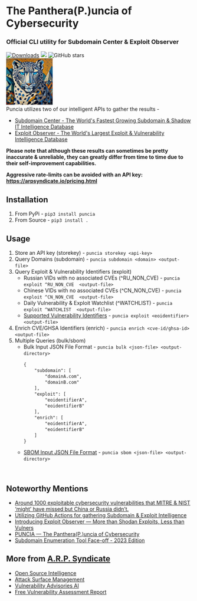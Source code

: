 #  The Panthera(P.)uncia of Cybersecurity 
### Official CLI utility for Subdomain Center & Exploit Observer

[![Downloads](https://pepy.tech/badge/puncia)](https://pepy.tech/project/puncia)
<img src="https://img.shields.io/badge/contributions-welcome-brightgreen.svg?style=flat">
<img alt="GitHub stars" src="https://img.shields.io/github/stars/ARPSyndicate/puncia"> 
<br>
<img src="https://raw.githubusercontent.com/ARPSyndicate/puncia/master/puncia.png" width=25%> 
<br>
Puncia utilizes two of our intelligent APIs to gather the results - <br>
- [Subdomain Center - The World's Fastest Growing Subdomain & Shadow IT Intelligence Database](https://subdomain.center)<br>
- [Exploit Observer - The World's Largest Exploit & Vulnerability Intelligence Database](https://exploit.observer)

**Please note that although these results can sometimes be pretty inaccurate & unreliable, they can greatly differ from time to time due to their self-improvement capabilities.**

**Aggressive rate-limits can be avoided with an API key: https://arpsyndicate.io/pricing.html**

## Installation
1. From PyPi - `pip3 install puncia`
2. From Source - `pip3 install .`<br>

## Usage
1. Store an API key (storekey) - `puncia storekey <api-key>`
2. Query Domains (subdomain) - `puncia subdomain <domain> <output-file>`
3. Query Exploit & Vulnerability Identifiers (exploit)
    - Russian VIDs with no associated CVEs (^RU_NON_CVE) - `puncia exploit ^RU_NON_CVE  <output-file>`
    - Chinese VIDs with no associated CVEs (^CN_NON_CVE) - `puncia exploit ^CN_NON_CVE  <output-file>`
    - Daily Vulnerability & Exploit Watchlist (^WATCHLIST) - `puncia exploit ^WATCHLIST  <output-file>`
    - [Supported Vulnerability Identifiers](https://github.com/ARPSyndicate/docs?tab=readme-ov-file#supported-vulnerability-identifiers) - `puncia exploit <eoidentifier> <output-file>`
4. Enrich CVE/GHSA Identifiers (enrich) - `puncia enrich <cve-id/ghsa-id> <output-file>`
5. Multiple Queries (bulk/sbom)
    - Bulk Input JSON File Format - `puncia bulk <json-file> <output-directory>`
        ```
        {
            "subdomain": [
                "domainA.com",
                "domainB.com"
            ],
            "exploit": [
                "eoidentifierA",
                "eoidentifierB"
            ],
            "enrich": [
                "eoidentifierA",
                "eoidentifierB"
            ]
        }
        ```
    - [SBOM Input JSON File Format](https://github.com/CycloneDX/bom-examples/blob/master/SBOM/protonmail-webclient-v4-0912dff/bom.json) - `puncia sbom <json-file> <output-directory>`
    
<br>

## Noteworthy Mentions
- [Around 1000 exploitable cybersecurity vulnerabilities that MITRE & NIST ‘might’ have missed but China or Russia didn’t.](https://blog.arpsyndicate.io/over-a-1000-vulnerabilities-that-mitre-nist-might-have-missed-but-china-or-russia-did-not-871b2364a526)
- [Utilizing GitHub Actions for gathering Subdomain & Exploit Intelligence](https://blog.arpsyndicate.io/utilizing-github-actions-for-gathering-subdomain-exploit-intelligence-bbc79c19bb85)
- [Introducing Exploit Observer — More than Shodan Exploits, Less than Vulners](https://blog.arpsyndicate.io/introducing-exploit-observer-more-than-shodan-exploits-less-than-vulners-23eaea466e4a)
- [PUNCIA — The Panthera(P.)uncia of Cybersecurity](https://blog.arpsyndicate.io/puncia-the-panthera-p-uncia-of-cybersecurity-ft-puncia-subdomain-center-exploit-observer-9a9d8cca9576)
- [Subdomain Enumeration Tool Face-off - 2023 Edition](https://blog.blacklanternsecurity.com/p/subdomain-enumeration-tool-face-off-4e5)

## More from [A.R.P. Syndicate](https://www.arpsyndicate.io)
- [Open Source Intelligence](https://asm.arpsyndicate.io/intelligence.html)
- [Attack Surface Management](https://asm.arpsyndicate.io)
- [Vulnerability Advisories AI](https://advisories.arpsyndicate.io)
- [Free Vulnerability Assessment Report](https://asm.arpsyndicate.io/free-vulnerability-scanning.html)